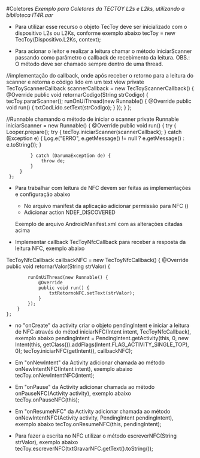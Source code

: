 #Coletores
*Exemplo para Coletores da TECTOY L2s e L2ks, utilizando a biblioteca IT4R.aar*

- Para utilizar esse recurso o objeto TecToy deve ser inicializado com
 o dispositivo L2s ou L2Ks, conforme exemplo abaixo
 tecToy = new TecToy(Dispositivo.L2Ks, context);

- Para acionar o leitor e realizar a leitura chamar o método
 iniciarScanner passando como parâmetro o callback de recebimento da
 leitura. OBS.: O método deve ser chamado sempre dentro de uma thread.

 //implementação do callback, onde após receber o retorno para a  leitura do scanner e retorna o código lido em um text view
    private TecToyScannerCallback scannerCallback = new TecToyScannerCallback() {
         @Override
         public void retornarCodigo(String strCodigo) {
             tecToy.pararScanner();
             runOnUiThread(new Runnable() {
                 @Override
                 public void run() {
                     txtCodLido.setText(strCodigo);
                 }
             });
         }
     };


 //Runnable chamando o método de iniciar o scanner
  private Runnable iniciarScanner = new Runnable() {
         @Override
         public void run() {
             try {
                 Looper.prepare();
                 try {
                     tecToy.iniciarScanner(scannerCallback);
                 } catch (Exception e) {
                     Log.e("ERRO", e.getMessage() != null ?
             e.getMessage() : e.toString());
                 }

             } catch (DarumaException de) {
                 throw de;
             }
         }
     };

- Para trabalhar com leitura de NFC devem ser feitas as implementações e configuração abaixo
  - No arquivo manifest da aplicação adicionar permissão para NFC (<uses-permission android:name="android.permission.NFC" />)
  - Adicionar action NDEF_DISCOVERED
  
  
  Exemplo de arquivo AndroidManifest.xml com as alterações citadas acima
  <?xml version="1.0" encoding="utf-8"?>
<manifest xmlns:android="http://schemas.android.com/apk/res/android" xmlns:tools="http://schemas.android.com/tools">
    <uses-permission android:name="android.permission.NFC" />
    <application
        android:allowBackup="true"
        android:dataExtractionRules="@xml/data_extraction_rules"
        android:fullBackupContent="@xml/backup_rules"
        android:icon="@mipmap/ic_launcher"
        android:label="@string/app_name"
        android:roundIcon="@mipmap/ic_launcher_round"
        android:supportsRtl="true"
        android:theme="@style/Theme.Coletores"
        tools:targetApi="31">
        <activity
            android:name=".MainActivity"
            android:exported="true">
            <intent-filter>
                <action android:name="android.intent.action.MAIN" />
                <action android:name="android.nfc.action.NDEF_DISCOVERED" />
                <category android:name="android.intent.category.DEFAULT" />
                <category android:name="android.intent.category.LAUNCHER" />
            </intent-filter>
        </activity>
    </application>
</manifest>

- Implementar callback TecToyNfcCallback para receber a resposta da leitura NFC, exemplo abaixo

TecToyNfcCallback callbackNFC = new TecToyNfcCallback() {
        @Override
        public void retornarValor(String strValor) {

            runOnUiThread(new Runnable() {
                @Override
                public void run() {
                    txtRetornoNFC.setText(strValor);
                }
            });
        }
    };

- no "onCreate" da activity criar o objeto pendingIntent e iniciar a leitura de NFC através do métod iniciarNFC(Intent intent, TecToyNfcCallback), exemplo abaixo
pendingIntent = PendingIntent.getActivity(this, 0, new Intent(this, getClass()).addFlags(Intent.FLAG_ACTIVITY_SINGLE_TOP), 0);
tecToy.iniciarNFC(getIntent(), callbackNFC);

- Em "onNewIntent" da Activity adicionar chamada ao método onNewIntentNFC(Intent intent), exemplo abaixo
  tecToy.onNewIntentNFC(intent);

- Em "onPause" da Activity adicionar chamada ao método onPauseNFC(Activity activity), exemplo abaixo
  tecToy.onPauseNFC(this);

- Em "onResumeNFC" da Activity adicionar chamada ao método onNewIntentNFC(Activity activity, PendingIntent pendingIntent), exemplo abaixo
  tecToy.onResumeNFC(this, pendingIntent);

- Para fazer a escrita no NFC utilizar o método escreverNFC(String strValor), exemplo abaixo
tecToy.escreverNFC(txtGravarNFC.getText().toString());
